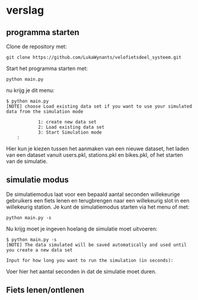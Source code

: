 # verslag

## programma starten
Clone de repository met:

    git clone https://github.com/LukaWynants/velofietsdeel_systeem.git

Start het programma starten met:

    python main.py

nu krijg je dit menu:

    $ python main.py 
    [NOTE] choose Load existing data set if you want to use your simulated data from the simulation mode

                1: create new data set
                2: Load existing data set
                3: Start Simulation mode
        :
Hier kun je kiezen tussen het aanmaken van een nieuwe dataset, het laden van een dataset vanuit users.pkl, stations.pkl en bikes.pkl, of het starten van de simulatie.

## simulatie modus

De simulatiemodus laat voor een bepaald aantal seconden willekeurige gebruikers een fiets lenen en terugbrengen naar een willekeurig slot in een willekeurig station.
Je kunt de simulatiemodus starten via het menu of met:

    python main.py -s

Nu krijg moet je ingeven hoelang de simulatie moet uitvoeren:

    $ python main.py -s
    [NOTE] The data simulated will be saved automatically and used until you create a new data set

    Input for how long you want to run the simulation (in seconds):
Voer hier het aantal seconden in dat de simulatie moet duren.

## Fiets lenen/ontlenen

